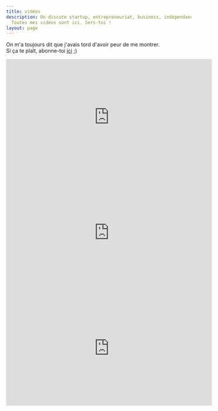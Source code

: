 ```yaml
---
title: vidéos
description: On discute startup, entrepreneuriat, business, indépendance financière.
  Toutes mes vidéos sont ici. Sers-toi !
layout: page
---
```


On m'a toujours dit que j'avais tord d'avoir peur de me montrer.<br/>
Si ça te plaît, abonne-toi <a href="http://bit.ly/BienveillanceEtRadicalite">ici</a> ;)

<iframe width="560" height="315" src="https://www.youtube.com/embed/kbxOyC9Cvec" frameborder="0" allow="accelerometer; autoplay; encrypted-media; gyroscope; picture-in-picture" allowfullscreen></iframe>

<iframe width="560" height="315" src="https://www.youtube.com/embed/L4kbfExb4MA" frameborder="0" allow="accelerometer; autoplay; encrypted-media; gyroscope; picture-in-picture" allowfullscreen></iframe>

<iframe width="560" height="315" src="https://www.youtube.com/embed/mp4nWZNKffM" frameborder="0" allow="accelerometer; autoplay; encrypted-media; gyroscope; picture-in-picture" allowfullscreen></iframe>